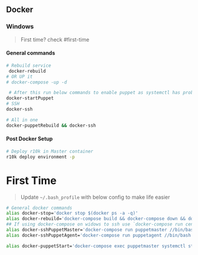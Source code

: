 ## Docker
### Windows
> First time? check #first-time

#### General commands
```bash
# Rebuild service
 docker-rebuild
# OR UP it
# docker-compose -up -d

 # After this run below commands to enable puppet as systemctl has problems to be run inside container
docker-startPuppet
# SSH
docker-ssh

# All in one
docker-puppetRebuild && docker-ssh
```

#### Post Docker Setup
```bash
# Deploy r10k in Master container
r10k deploy environment -p

```

# First Time
> Update `~/.bash_profile` with below config to make life easier
```bash
# General docker commands
alias docker-stop='docker stop $(docker ps -a -q)'
alias docker-rebuild='docker-compose build && docker-compose down && docker-compose up -d'
## If using docker-compose on widows to ssh use `docker-compose run centos7 //bin/bash` as explained in here https://stackoverflow.c
alias docker-sshPuppetMaster='docker-compose run puppetmaster //bin/bash'
alias docker-sshPuppetAgent='docker-compose run puppetagent //bin/bash'

alias docker-puppetStart='docker-compose exec puppetmaster systemctl start puppetserver && docker-compose exec puppetmaster systemctl enable puppetserver'
```
